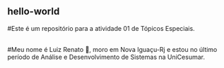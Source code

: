 ## hello-world
#Este é um repositório para a atividade 01 de Tópicos Especiais.

<div style="display: inline_block"><br/>
  #Meu nome é Luiz Renato 👋, moro em Nova Iguaçu-Rj e estou no último período de Análise e Desenvolvimento de Sistemas na UniCesumar.
<div><br/>  
